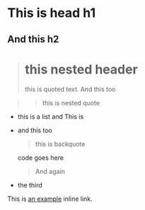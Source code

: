 # This is head h1

## And this h2

> # this nested header
> this is quoted text.
And this too

>> this is nested quote


* 	this is a list and 
This is 

* 	and this too
	> this is backquote

	code goes here

	> And again
* 	the third

This is [an example](http://example.com/ "Title") inline link.